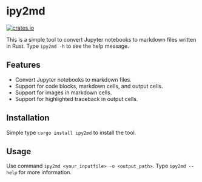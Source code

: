 # ipy2md

[![crates.io](https://img.shields.io/crates/v/ipy2md.svg)](https://crates.io/crates/ipy2md)

This is a simple tool to convert Jupyter notebooks to markdown files written in Rust. Type `ipy2md -h` to see the help message.

## Features

- Convert Jupyter notebooks to markdown files.
- Support for code blocks, markdown cells, and output cells.
- Support for images in markdown cells.
- Support for highlighted traceback in output cells.

## Installation

Simple type `cargo install ipy2md` to install the tool.

## Usage

Use command `ipy2md <your_inputfile> -o <output_path>`. Type `ipy2md --help` for more information.